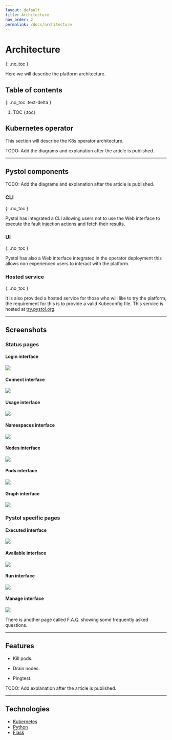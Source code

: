```yaml
---
layout: default
title: Architecture
nav_order: 2
permalink: /docs/architecture
---
```


# Architecture
{: .no_toc }

Here we will describe the platform architecture.

## Table of contents
{: .no_toc .text-delta }

1. TOC
{:toc}

## Kubernetes operator

This section will describe the K8s operator architecture.

TODO: Add the diagrams and explanation after the article is published.

---

## Pystol components

TODO: Add the diagrams and explanation after the article is published.

### CLI
{: .no_toc }

Pystol has integrated a CLI allowing users not to use the Web interface to
execute the fault injection actions and fetch their results.

### UI
{: .no_toc }

Pystol has also a Web interface integrated in the operator deployment
this allows non experienced users to interact with the platform.

### Hosted service
{: .no_toc }

It is also provided a hosted service for those who will like to try the platform,
the requirement for this is to provide a valid Kubeconfig file.
This service is hosted at [try.pystol.org](https://try.pystol.org).

---

## Screenshots

### Status pages

#### Login interface
![](https://raw.githubusercontent.com/pystol/pystol-docs/master/assets/images/00_login.png)

#### Connect interface
![](https://raw.githubusercontent.com/pystol/pystol-docs/master/assets/images/01_connect.png)

#### Usage interface
![](https://raw.githubusercontent.com/pystol/pystol-docs/master/assets/images/02_usage.png)

#### Namespaces interface
![](https://raw.githubusercontent.com/pystol/pystol-docs/master/assets/images/03_namespaces.png)

#### Nodes interface
![](https://raw.githubusercontent.com/pystol/pystol-docs/master/assets/images/04_nodes.png)

#### Pods interface
![](https://raw.githubusercontent.com/pystol/pystol-docs/master/assets/images/05_pods.png)

####  Graph interface
![](https://raw.githubusercontent.com/pystol/pystol-docs/master/assets/images/06_graph.png)

### Pystol specific pages

####  Executed interface
![](https://raw.githubusercontent.com/pystol/pystol-docs/master/assets/images/07_executed.png)

#### Available interface
![](https://raw.githubusercontent.com/pystol/pystol-docs/master/assets/images/08_available.png)

#### Run interface
![](https://raw.githubusercontent.com/pystol/pystol-docs/master/assets/images/09_run.png)

#### Manage interface
![](https://raw.githubusercontent.com/pystol/pystol-docs/master/assets/images/10_manage.png)

There is another page called F.A.Q. showing some frequently asked questions.

---

## Features

* Kill pods.

* Drain nodes.

* Pingtest.

TODO: Add explanation after the article is published.

---

## Technologies

* [Kubernetes](https://www.kubernetes.io)
* [Python](https://www.python.org)
* [Flask](https://flask.palletsprojects.com/en/1.1.x/)
